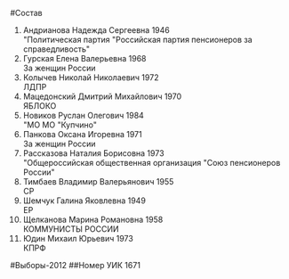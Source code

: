 #Состав
1. Андрианова Надежда Сергеевна 1946   
    "Политическая партия "Российская партия пенсионеров за справедливость"
2. Гурская Елена Валерьевна 1968   
    За женщин России
3. Колычев Николай Николаевич 1972   
    ЛДПР
4. Мацедонский Дмитрий Михайлович 1970   
    ЯБЛОКО
5. Новиков Руслан Олегович 1984   
    "МО МО "Купчино"
6. Панкова Оксана Игоревна 1971   
    За женщин России
7. Рассказова Наталия Борисовна 1973   
    "Общероссийская общественная организация "Союз пенсионеров России"
8. Тимбаев Владимир Валерьянович 1955   
    СР
9. Шемчук Галина Яковлевна 1949   
    ЕР
10. Щелканова Марина Романовна 1958   
    КОММУНИСТЫ РОССИИ
11. Юдин Михаил Юрьевич 1973   
    КПРФ

#Выборы-2012
##Номер УИК
1671